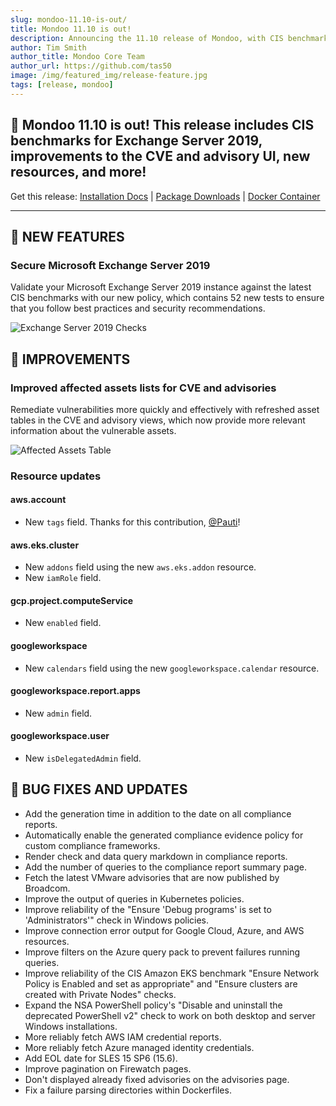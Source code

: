 ```yaml
---
slug: mondoo-11.10-is-out/
title: Mondoo 11.10 is out!
description: Announcing the 11.10 release of Mondoo, with CIS benchmarks for Exchange Server 2019, improvements to the CVE and advisory UI, new resources, and more!
author: Tim Smith
author_title: Mondoo Core Team
author_url: https://github.com/tas50
image: /img/featured_img/release-feature.jpg
tags: [release, mondoo]
---
```


## 🥳 Mondoo 11.10 is out! This release includes CIS benchmarks for Exchange Server 2019, improvements to the CVE and advisory UI, new resources, and more!

Get this release: [Installation Docs](https://mondoo.com/docs/cnspec/) | [Package Downloads](https://releases.mondoo.com/cnspec/) | [Docker Container](https://hub.docker.com/r/mondoo/cnspec)

---

## 🎉 NEW FEATURES

### Secure Microsoft Exchange Server 2019

Validate your Microsoft Exchange Server 2019 instance against the latest CIS benchmarks with our new policy, which contains 52 new tests to ensure that you follow best practices and security recommendations.

![Exchange Server 2019 Checks](/img/releases/2024-06-25-mondoo-11.10-is-out/exchange.png)

## 🧹 IMPROVEMENTS

### Improved affected assets lists for CVE and advisories

Remediate vulnerabilities more quickly and effectively with refreshed asset tables in the CVE and advisory views, which now provide more relevant information about the vulnerable assets.

![Affected Assets Table](/img/releases/2024-06-25-mondoo-11.10-is-out/affected-assets-table.png)

### Resource updates

#### aws.account

- New `tags` field. Thanks for this contribution, [@Pauti](https://github.com/pauti)!

#### aws.eks.cluster

- New `addons` field using the new `aws.eks.addon` resource.
- New `iamRole` field.

#### gcp.project.computeService

- New `enabled` field.

#### googleworkspace

- New `calendars` field using the new `googleworkspace.calendar` resource.

#### googleworkspace.report.apps

- New `admin` field.

#### googleworkspace.user

- New `isDelegatedAdmin` field.

## 🐛 BUG FIXES AND UPDATES

- Add the generation time in addition to the date on all compliance reports.
- Automatically enable the generated compliance evidence policy for custom compliance frameworks.
- Render check and data query markdown in compliance reports.
- Add the number of queries to the compliance report summary page.
- Fetch the latest VMware advisories that are now published by Broadcom.
- Improve the output of queries in Kubernetes policies.
- Improve reliability of the "Ensure 'Debug programs' is set to 'Administrators'" check in Windows policies.
- Improve connection error output for Google Cloud, Azure, and AWS resources.
- Improve filters on the Azure query pack to prevent failures running queries.
- Improve reliability of the CIS Amazon EKS benchmark "Ensure Network Policy is Enabled and set as appropriate" and "Ensure clusters are created with Private Nodes" checks.
- Expand the NSA PowerShell policy's "Disable and uninstall the deprecated PowerShell v2" check to work on both desktop and server Windows installations.
- More reliably fetch AWS IAM credential reports.
- More reliably fetch Azure managed identity credentials.
- Add EOL date for SLES 15 SP6 (15.6).
- Improve pagination on Firewatch pages.
- Don't displayed already fixed advisories on the advisories page.
- Fix a failure parsing directories within Dockerfiles.

